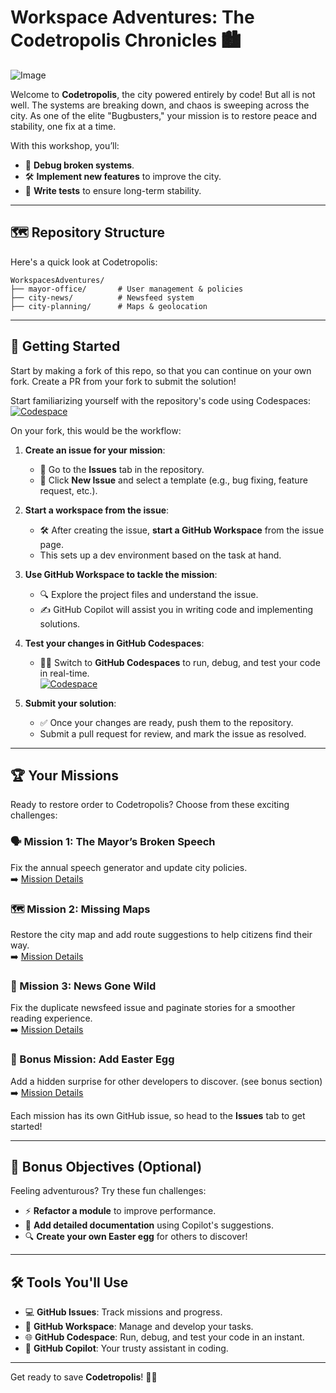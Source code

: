 ﻿# Workspace Adventures: The Codetropolis Chronicles 🏙️

![Image](https://github.com/user-attachments/assets/93d417a9-0fc3-4e25-b7c2-249918413449)

Welcome to **Codetropolis**, the city powered entirely by code! But all is not well. The systems are breaking down, and chaos is sweeping across the city. As one of the elite "Bugbusters," your mission is to restore peace and stability, one fix at a time.

With this workshop, you’ll:
-   🐞 **Debug broken systems**.
-   🛠️ **Implement new features** to improve the city.
-   🧪 **Write tests** to ensure long-term stability.


----------

## 🗺️ Repository Structure

Here's a quick look at Codetropolis:

```plaintext
WorkspacesAdventures/
├── mayor-office/       # User management & policies
├── city-news/          # Newsfeed system
├── city-planning/      # Maps & geolocation
```

----------

## 🚀 Getting Started

Start by making a fork of this repo, so that you can continue on your own fork.
Create a PR from your fork to submit the solution!

Start familiarizing yourself with the repository's code using Codespaces:  
[![Codespace](https://img.shields.io/static/v1?style=for-the-badge&label=Test+In+Codespace&message=Open&color=brightgreen&logo=github)](https://github.com/codespaces/new?hide_repo_select=true&skip_quickstart=true)  

On your fork, this would be the workflow:
1.  **Create an issue for your mission**:
    -   🧭 Go to the **Issues** tab in the repository.
    -   📝 Click **New Issue** and select a template (e.g., bug fixing, feature request, etc.).

2.  **Start a workspace from the issue**:
    -   🛠️ After creating the issue, **start a GitHub Workspace** from the issue page.
    -   This sets up a dev environment based on the task at hand.

3.  **Use GitHub Workspace to tackle the mission**:
    -   🔍 Explore the project files and understand the issue.
    -   ✍️ GitHub Copilot will assist you in writing code and implementing solutions.

4.  **Test your changes in GitHub Codespaces**:
    -   🧑‍💻 Switch to **GitHub Codespaces** to run, debug, and test your code in real-time.  
[![Codespace](https://img.shields.io/static/v1?style=for-the-badge&label=Test+In+Codespace&message=Open&color=brightgreen&logo=github)](https://github.com/codespaces/new?hide_repo_select=true&skip_quickstart=true)

5.  **Submit your solution**:
    -   ✅ Once your changes are ready, push them to the repository.
    -   Submit a pull request for review, and mark the issue as resolved.

----------

## 🏆 Your Missions

Ready to restore order to Codetropolis? Choose from these exciting challenges:

### 🗣️ Mission 1: The Mayor’s Broken Speech

Fix the annual speech generator and update city policies.  
➡️ [Mission Details](https://github.com/galadril/WorkspacesAdventures/blob/main/mayor-office/broken_system.md)

### 🗺️ Mission 2: Missing Maps

Restore the city map and add route suggestions to help citizens find their way.  
➡️ [Mission Details](https://github.com/galadril/WorkspacesAdventures/blob/main/city-planning/missing_maps.md)

### 📰 Mission 3: News Gone Wild

Fix the duplicate newsfeed issue and paginate stories for a smoother reading experience.  
➡️ [Mission Details](https://github.com/galadril/WorkspacesAdventures/blob/main/city-news/news-pagination.md)


### 🎉 Bonus Mission: Add Easter Egg

Add a hidden surprise for other developers to discover.  (see bonus section)  
➡️ [Mission Details](https://github.com/galadril/WorkspacesAdventures/blob/main/city-planning/missing_maps.md)

Each mission has its own GitHub issue, so head to the **Issues** tab to get started!

----------

## 🌟 Bonus Objectives (Optional)

Feeling adventurous? Try these fun challenges:

-   ⚡ **Refactor a module** to improve performance.
-   📝 **Add detailed documentation** using Copilot's suggestions.
-   🔍 **Create your own Easter egg** for others to discover!

----------

## 🛠 Tools You'll Use

-   💻 **GitHub Issues**: Track missions and progress.
-   🔧 **GitHub Workspace**: Manage and develop your tasks.
-   🌐 **GitHub Codespace**: Run, debug, and test your code in an instant.
-   🤖 **GitHub Copilot**: Your trusty assistant in coding.

----------

Get ready to save **Codetropolis**! 🚀🎉

